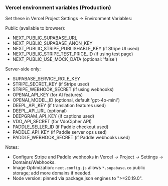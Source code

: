 ### Vercel environment variables (Production)

Set these in Vercel Project Settings → Environment Variables:

Public (available to browser):

- NEXT_PUBLIC_SUPABASE_URL
- NEXT_PUBLIC_SUPABASE_ANON_KEY
- NEXT_PUBLIC_STRIPE_PUBLISHABLE_KEY (if Stripe UI used)
- NEXT_PUBLIC_STRIPE_TEST_PRICE_ID (if using test page)
- NEXT_PUBLIC_USE_MOCK_DATA (optional: 'false')

Server-side only:

- SUPABASE_SERVICE_ROLE_KEY
- STRIPE_SECRET_KEY (if Stripe used)
- STRIPE_WEBHOOK_SECRET (if using webhooks)
- OPENAI_API_KEY (for AI features)
- OPENAI_MODEL_ID (optional, default 'gpt-4o-mini')
- DEEPL_API_KEY (if translation features used)
- DEEPL_API_URL (optional)
- DEEPGRAM_API_KEY (if captions used)
- VDO_API_SECRET (for VdoCipher API)
- PADDLE_SELLER_ID (if Paddle checkout used)
- PADDLE_API_KEY (if Paddle server ops used)
- PADDLE_WEBHOOK_SECRET (if Paddle webhooks used)

Notes:

- Configure Stripe and Paddle webhooks in Vercel → Project → Settings → Domains/Webhooks.
- Image Optimization: `next.config.js` allows `*.supabase.co` public storage; add more domains if needed.
- Node version: pinned via package.json engines to ">=20.19.0".
